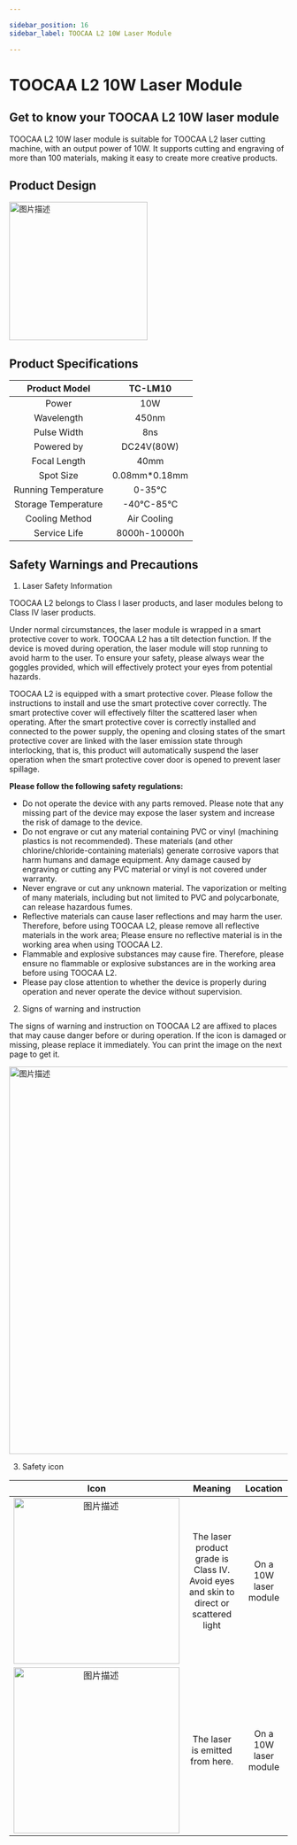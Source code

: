 ```yaml
---

sidebar_position: 16
sidebar_label: TOOCAA L2 10W Laser Module

---
```

# TOOCAA L2 10W Laser Module
## Get to know your TOOCAA L2 10W laser module
TOOCAA L2 10W laser module is suitable for TOOCAA L2 laser cutting machine, with an output power of 10W. It supports cutting and engraving of more than 100 materials, making it easy to create more creative products.

## Product Design
<img src="http://wiki-toocaa.oss-cn-hongkong.aliyuncs.com/10w.jpg" alt="图片描述" width="250" /> 

## Product Specifications
| Product Model | TC-LM10 |
| :---: | :---: |
| Power | 10W |
| Wavelength | 450nm |
| Pulse Width | 8ns |
| Powered by | DC24V(80W) |
| Focal Length | 40mm |
| Spot Size | 0.08mm*0.18mm |
| Running Temperature | 0-35°C |
| Storage Temperature | -40℃-85℃ |
| Cooling Method | Air Cooling |
| Service Life | 8000h-10000h |


## **Safety Warnings and Precautions**
1. Laser Safety Information

TOOCAA L2 belongs to Class I laser products, and laser modules belong to Class IV laser products.

Under normal circumstances, the laser module is wrapped in a smart protective cover to work. TOOCAA L2 has a tilt detection function. If the device is moved during operation, the laser module will stop running to avoid harm to the user. To ensure your safety, please always wear the goggles provided, which will effectively protect your eyes from potential hazards.

TOOCAA L2 is equipped with a smart protective cover. Please follow the instructions to install and use the smart protective cover correctly. The smart protective cover will effectively filter the scattered laser when operating. After the smart protective cover is correctly installed and connected to the power supply, the opening and closing states of the smart protective cover are linked with the laser emission state through interlocking, that is, this product will automatically suspend the laser operation when the smart protective cover door is opened to prevent laser spillage.



**Please follow the following safety regulations:**

+ Do not operate the device with any parts removed. Please note that any missing part of the device may expose the laser system and increase the risk of damage to the device. 
+ Do not engrave or cut any material containing PVC or vinyl (machining plastics is not recommended). These materials (and other chlorine/chloride-containing materials) generate corrosive vapors that harm humans and damage equipment. Any damage caused by engraving or cutting any PVC material or vinyl is not covered under warranty. 
+ Never engrave or cut any unknown material. The vaporization or melting of many materials, including but not limited to PVC and polycarbonate, can release hazardous fumes.  
+ Reflective materials can cause laser reflections and may harm the user. Therefore, before using TOOCAA L2, please remove all reflective materials in the work area; Please ensure no reflective material is in the working area when using TOOCAA L2.
+ Flammable and explosive substances may cause fire. Therefore,  please ensure no flammable or explosive substances are in the working area before using TOOCAA L2.
+ Please pay close attention to whether the device is properly during operation and never operate the device without supervision.



2. Signs of warning and instruction

The signs of warning and instruction on TOOCAA L2 are affixed to places that may cause danger before or during operation. If the icon is damaged or missing, please replace it immediately. You can print the image on the next page to get it.

<img src="http://wiki-toocaa.oss-cn-hongkong.aliyuncs.com/10w%E6%A0%87%E8%AF%86.jpg" alt="图片描述" width="700" /> 

3. Safety icon

| Icon | Meaning | Location |
| :---: | :---: | :---: |
| <img src="http://wiki-toocaa.oss-cn-hongkong.aliyuncs.com/%E5%AE%89%E5%85%A8%E7%AC%AC%E4%B8%80/10w.png" alt="图片描述" width="300" /> | The laser product grade is Class IV. Avoid eyes and skin to direct or scattered light<br/> | On a 10W laser module<br/> |
| <img src="http://wiki-toocaa.oss-cn-hongkong.aliyuncs.com/%E5%AE%89%E5%85%A8%E7%AC%AC%E4%B8%80/biu.png" alt="图片描述" width="300" />| The laser is emitted from here. | On a 10W laser module |

